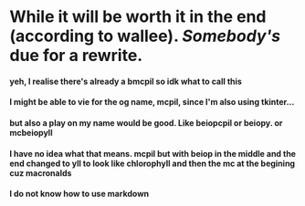 # While it will be worth it in the end (according to wallee). *Somebody's* due for a rewrite.
#### yeh, I realise there's already a bmcpil so idk what to call this
#### I might be able to vie for the og name, mcpil, since I'm also using tkinter...
#### but also a play on my name would be good. Like beiopcpil or beiopy. or mcbeiopyll
#### I have no idea what that means. mcpil but with beiop in the middle and the end changed to yll to look like chlorophyll and then the mc at the begining cuz macronalds
#### I do not know how to use markdown